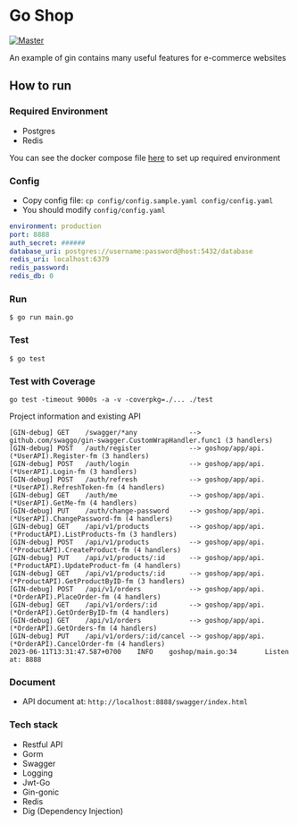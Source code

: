 # Go Shop
[![Master](https://github.com/quangdangfit/goshop/workflows/CI%20GoShop/badge.svg)](https://github.com/quangdangfit/goshop/actions)

An example of gin contains many useful features for e-commerce websites

## How to run

### Required Environment

- Postgres
- Redis

You can see the docker compose file [here](https://github.com/quangdangfit/docker-compose-template/blob/master/base/docker-compose.yml) to set up required environment

### Config
- Copy config file: `cp config/config.sample.yaml config/config.yaml`
- You should modify `config/config.yaml`

```yaml
environment: production
port: 8888
auth_secret: ######
database_uri: postgres://username:password@host:5432/database
redis_uri: localhost:6379
redis_password:
redis_db: 0
```

### Run
```shell script
$ go run main.go 
```

### Test
```shell script
$ go test
```

### Test with Coverage
```shell script
go test -timeout 9000s -a -v -coverpkg=./... ./test
```

Project information and existing API

```
[GIN-debug] GET    /swagger/*any             --> github.com/swaggo/gin-swagger.CustomWrapHandler.func1 (3 handlers)
[GIN-debug] POST   /auth/register            --> goshop/app/api.(*UserAPI).Register-fm (3 handlers)
[GIN-debug] POST   /auth/login               --> goshop/app/api.(*UserAPI).Login-fm (3 handlers)
[GIN-debug] POST   /auth/refresh             --> goshop/app/api.(*UserAPI).RefreshToken-fm (4 handlers)
[GIN-debug] GET    /auth/me                  --> goshop/app/api.(*UserAPI).GetMe-fm (4 handlers)
[GIN-debug] PUT    /auth/change-password     --> goshop/app/api.(*UserAPI).ChangePassword-fm (4 handlers)
[GIN-debug] GET    /api/v1/products          --> goshop/app/api.(*ProductAPI).ListProducts-fm (3 handlers)
[GIN-debug] POST   /api/v1/products          --> goshop/app/api.(*ProductAPI).CreateProduct-fm (4 handlers)
[GIN-debug] PUT    /api/v1/products/:id      --> goshop/app/api.(*ProductAPI).UpdateProduct-fm (4 handlers)
[GIN-debug] GET    /api/v1/products/:id      --> goshop/app/api.(*ProductAPI).GetProductByID-fm (3 handlers)
[GIN-debug] POST   /api/v1/orders            --> goshop/app/api.(*OrderAPI).PlaceOrder-fm (4 handlers)
[GIN-debug] GET    /api/v1/orders/:id        --> goshop/app/api.(*OrderAPI).GetOrderByID-fm (4 handlers)
[GIN-debug] GET    /api/v1/orders            --> goshop/app/api.(*OrderAPI).GetOrders-fm (4 handlers)
[GIN-debug] PUT    /api/v1/orders/:id/cancel --> goshop/app/api.(*OrderAPI).CancelOrder-fm (4 handlers)
2023-06-11T13:31:47.587+0700    INFO    goshop/main.go:34       Listen at: 8888
```

### Document
* API document at: `http://localhost:8888/swagger/index.html`

### Tech stack
- Restful API
- Gorm
- Swagger
- Logging
- Jwt-Go
- Gin-gonic
- Redis
- Dig (Dependency Injection)